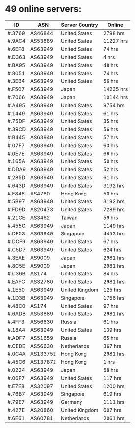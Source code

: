 # 49 online servers:

| ID | ASN | Server Country | Online |
| ------ | ------ | ------ | ------ |
| #.3769 | AS46844 | United States | 2798 hrs |
| #.9AC4 | AS53889 | United States | 11227 hrs |
| #.6EF8 | AS63949 | United States | 74 hrs |
| #.D363 | AS63949 | United States | 4 hrs |
| #.BA95 | AS63949 | United States | 48 hrs |
| #.8051 | AS63949 | United States | 74 hrs |
| #.3EB4 | AS63949 | United States | 56 hrs |
| #.F507 | AS63949 | Japan | 14235 hrs |
| #.7066 | AS63949 | Japan | 10144 hrs |
| #.A495 | AS63949 | United States | 9754 hrs |
| #.1449 | AS63949 | United States | 61 hrs |
| #.75DF | AS63949 | United States | 35 hrs |
| #.39CD | AS63949 | United States | 56 hrs |
| #.B445 | AS63949 | United States | 57 hrs |
| #.07F7 | AS63949 | United States | 63 hrs |
| #.0E7E | AS63949 | United States | 66 hrs |
| #.165A | AS63949 | United States | 50 hrs |
| #.DDA9 | AS63949 | United States | 52 hrs |
| #.285D | AS63949 | United States | 61 hrs |
| #.643D | AS63949 | United States | 3192 hrs |
| #.E846 | AS4760 | Hong Kong | 50 hrs |
| #.5B97 | AS63949 | United States | 3192 hrs |
| #.FD9D | AS20473 | United States | 7289 hrs |
| #.21CE | AS3462 | Taiwan | 59 hrs |
| #.455C | AS63949 | Japan | 1149 hrs |
| #.DF53 | AS63949 | Singapore | 4453 hrs |
| #.DCF9 | AS63949 | United States | 67 hrs |
| #.C5D7 | AS63949 | United States | 624 hrs |
| #.3EAE | AS9009 | Japan | 2981 hrs |
| #.8C5E | AS9009 | Japan | 2981 hrs |
| #.C36B | AS174 | United States | 84 hrs |
| #.EAFC | AS32780 | United States | 2981 hrs |
| #.1E50 | AS63949 | United Kingdom | 125 hrs |
| #.1D3B | AS63949 | Singapore | 1756 hrs |
| #.48C0 | AS174 | United States | 97 hrs |
| #.6ADB | AS53889 | United States | 2981 hrs |
| #.4FF3 | AS56630 | Russia | 61 hrs |
| #.18A4 | AS63949 | United States | 139 hrs |
| #.ADF7 | AS51659 | Russia | 65 hrs |
| #.CEDE | AS56630 | Netherlands | 367 hrs |
| #.0C4A | AS133752 | Hong Kong | 2981 hrs |
| #.45C6 | AS137872 | Hong Kong | 1 hrs |
| #.0224 | AS63949 | Japan | 58 hrs |
| #.06F7 | AS63949 | United States | 117 hrs |
| #.E7E8 | AS32097 | United States | 1200 hrs |
| #.76B7 | AS63949 | Singapore | 619 hrs |
| #.79E7 | AS63949 | Germany | 1111 hrs |
| #.427E | AS20860 | United Kingdom | 607 hrs |
| #.6E61 | AS60781 | Netherlands | 2061 hrs |

